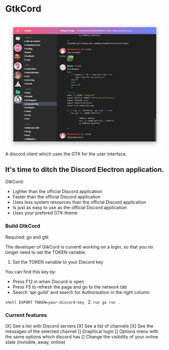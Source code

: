 # GtkCord
![Screenshot of gtkcord](.readme-resources/images/screenshot1.png)
A discord client which uses the GTK for the user interface.

## It's time to ditch the Discord Electron application.

GtkCord:
- Lighter than the official Discord application
- Faster than the official Discord application
- Uses less system resources than the official Discord application
- Is just as easy to use as the official Discord application
- Uses your prefered GTK theme

### Build GtkCord
Required: go and gtk

The developer of GtkCord is currentl working on a login, so that you no longer need to set the TOKEN variable.

1. Set the TOKEN variable to your Discord key

You can find this key by:
- Press F12 in when Discord is open
- Press F5 to refresh the page and go to the network tab
- Search 'api guild' and search for Authorisation in the right column

``shell
EXPORT TOKEN=your-discord-key
``
2. `run go run .`

### Current features
[X] See a list with Discord servers
[X] See a list of channels
[X] See the messages of the selected channel
[] Graphical login
[] Options menu with the same options which discord has
[] Change the visibility of your online state (invisible, away, online)